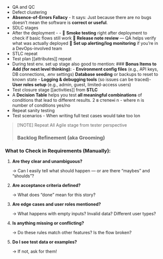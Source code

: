 * QA and QC
* Defect clustering
* **Absence-of-Errors Fallacy** - It says: Just because there are no bugs doesn’t mean the software is **correct or useful**.
* SDLC stages
* After the deployment - - 🔁 **Smoke testing** right after deployment to check if basic flows still work 🧾 **Release note review** — QA helps verify what was actually deployed 🚨 **Set up alerting/log monitoring** if you’re in a DevOps-involved team
* STLC repeat
* Test plan [[attributes]] repeat
* During test env. set up stage also good to mention: ### **Bonus Items to Add (for next level thinking):** - **Environment config files** (e.g., API keys, DB connections, .env settings) **Database seeding** or backups to reset to known state - **Logging & debugging tools** (so issues can be traced)- **User roles setup** (e.g., admin, guest, limited-access users)
* Test closure stage [[activities]] from **STLC**
* A **Decision Table** helps you test **all meaningful combinations** of conditions that lead to different results. 2 в степені n - where n is number of conditions yes/no
* Repeat sanity testing
* Test scenarios - When writing full test cases would take too lon



> [!NOTE] Repeat All Agile stage from tester perspective
> 
> ### **Backlog Refinement (aka Grooming)**



### **What to Check in Requirements (Manually):**

1. **Are they clear and unambiguous?**
    
    → Can I easily tell what should happen — or are there “maybes” and “shoulds”?
    
2. **Are acceptance criteria defined?**
    
    → What does “done” mean for this story?
    
3. **Are edge cases and user roles mentioned?**
    
    → What happens with empty inputs? Invalid data? Different user types?
    
4. **Is anything missing or conflicting?**
    
    → Do these rules match other features? Is the flow broken?
    
5. **Do I see test data or examples?**
    
    → If not, ask for them!


